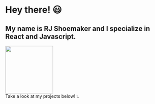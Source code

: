 # Hey there! 😃
## My name is RJ Shoemaker and I specialize in React and Javascript.
<img src='https://upload.wikimedia.org/wikipedia/commons/thumb/8/8e/Nextjs-logo.svg/414px-Nextjs-logo.svg.png' width=150 style='display: inline;' />
<br />
Take a look at my projects below! ⤵️

<!--
**rjshoemaker55/rjshoemaker55** is a ✨ _special_ ✨ repository because its `README.md` (this file) appears on your GitHub profile.

Here are some ideas to get you started:

- 🔭 I’m currently working on ...
- 🌱 I’m currently learning ...
- 👯 I’m looking to collaborate on ...
- 🤔 I’m looking for help with ...
- 💬 Ask me about ...
- 📫 How to reach me: ...
- 😄 Pronouns: ...
- ⚡ Fun fact: ...
-->
